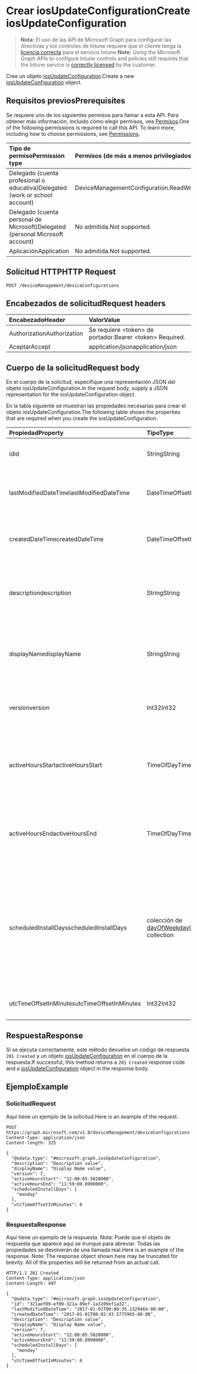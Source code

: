 # <a name="create-iosupdateconfiguration"></a><span data-ttu-id="262ba-101">Crear iosUpdateConfiguration</span><span class="sxs-lookup"><span data-stu-id="262ba-101">Create iosUpdateConfiguration</span></span>

> <span data-ttu-id="262ba-102">**Nota:** El uso de las API de Microsoft Graph para configurar las directivas y los controles de Intune requiere que el cliente tenga la [licencia correcta](https://go.microsoft.com/fwlink/?linkid=839381) para el servicio Intune.</span><span class="sxs-lookup"><span data-stu-id="262ba-102">**Note:** Using the Microsoft Graph APIs to configure Intune controls and policies still requires that the Intune service is [correctly licensed](https://go.microsoft.com/fwlink/?linkid=839381) by the customer.</span></span>

<span data-ttu-id="262ba-103">Cree un objeto [iosUpdateConfiguration](../resources/intune_deviceconfig_iosupdateconfiguration.md).</span><span class="sxs-lookup"><span data-stu-id="262ba-103">Create a new [iosUpdateConfiguration](../resources/intune_deviceconfig_iosupdateconfiguration.md) object.</span></span>
## <a name="prerequisites"></a><span data-ttu-id="262ba-104">Requisitos previos</span><span class="sxs-lookup"><span data-stu-id="262ba-104">Prerequisites</span></span>
<span data-ttu-id="262ba-p101">Se requiere uno de los siguientes permisos para llamar a esta API. Para obtener más información, incluido cómo elegir permisos, vea [Permisos](../../../concepts/permissions_reference.md).</span><span class="sxs-lookup"><span data-stu-id="262ba-p101">One of the following permissions is required to call this API. To learn more, including how to choose permissions, see [Permissions](../../../concepts/permissions_reference.md).</span></span>

|<span data-ttu-id="262ba-107">Tipo de permiso</span><span class="sxs-lookup"><span data-stu-id="262ba-107">Permission type</span></span>|<span data-ttu-id="262ba-108">Permisos (de más a menos privilegiados)</span><span class="sxs-lookup"><span data-stu-id="262ba-108">Permissions (from most to least privileged)</span></span>|
|:---|:---|
|<span data-ttu-id="262ba-109">Delegado (cuenta profesional o educativa)</span><span class="sxs-lookup"><span data-stu-id="262ba-109">Delegated (work or school account)</span></span>|<span data-ttu-id="262ba-110">DeviceManagementConfiguration.ReadWrite.All</span><span class="sxs-lookup"><span data-stu-id="262ba-110">DeviceManagementConfiguration.ReadWrite.All</span></span>|
|<span data-ttu-id="262ba-111">Delegado (cuenta personal de Microsoft)</span><span class="sxs-lookup"><span data-stu-id="262ba-111">Delegated (personal Microsoft account)</span></span>|<span data-ttu-id="262ba-112">No admitida.</span><span class="sxs-lookup"><span data-stu-id="262ba-112">Not supported.</span></span>|
|<span data-ttu-id="262ba-113">Aplicación</span><span class="sxs-lookup"><span data-stu-id="262ba-113">Application</span></span>|<span data-ttu-id="262ba-114">No admitida.</span><span class="sxs-lookup"><span data-stu-id="262ba-114">Not supported.</span></span>|

## <a name="http-request"></a><span data-ttu-id="262ba-115">Solicitud HTTP</span><span class="sxs-lookup"><span data-stu-id="262ba-115">HTTP Request</span></span>
<!-- {
  "blockType": "ignored"
}
-->
``` http
POST /deviceManagement/deviceConfigurations
```

## <a name="request-headers"></a><span data-ttu-id="262ba-116">Encabezados de solicitud</span><span class="sxs-lookup"><span data-stu-id="262ba-116">Request headers</span></span>
|<span data-ttu-id="262ba-117">Encabezado</span><span class="sxs-lookup"><span data-stu-id="262ba-117">Header</span></span>|<span data-ttu-id="262ba-118">Valor</span><span class="sxs-lookup"><span data-stu-id="262ba-118">Value</span></span>|
|:---|:---|
|<span data-ttu-id="262ba-119">Authorization</span><span class="sxs-lookup"><span data-stu-id="262ba-119">Authorization</span></span>|<span data-ttu-id="262ba-120">Se requiere &lt;token&gt; de portador.</span><span class="sxs-lookup"><span data-stu-id="262ba-120">Bearer &lt;token&gt; Required.</span></span>|
|<span data-ttu-id="262ba-121">Aceptar</span><span class="sxs-lookup"><span data-stu-id="262ba-121">Accept</span></span>|<span data-ttu-id="262ba-122">application/json</span><span class="sxs-lookup"><span data-stu-id="262ba-122">application/json</span></span>|

## <a name="request-body"></a><span data-ttu-id="262ba-123">Cuerpo de la solicitud</span><span class="sxs-lookup"><span data-stu-id="262ba-123">Request body</span></span>
<span data-ttu-id="262ba-124">En el cuerpo de la solicitud, especifique una representación JSON del objeto iosUpdateConfiguration.</span><span class="sxs-lookup"><span data-stu-id="262ba-124">In the request body, supply a JSON representation for the iosUpdateConfiguration object.</span></span>

<span data-ttu-id="262ba-125">En la tabla siguiente se muestran las propiedades necesarias para crear el objeto iosUpdateConfiguration.</span><span class="sxs-lookup"><span data-stu-id="262ba-125">The following table shows the properties that are required when you create the iosUpdateConfiguration.</span></span>

|<span data-ttu-id="262ba-126">Propiedad</span><span class="sxs-lookup"><span data-stu-id="262ba-126">Property</span></span>|<span data-ttu-id="262ba-127">Tipo</span><span class="sxs-lookup"><span data-stu-id="262ba-127">Type</span></span>|<span data-ttu-id="262ba-128">Descripción</span><span class="sxs-lookup"><span data-stu-id="262ba-128">Description</span></span>|
|:---|:---|:---|
|<span data-ttu-id="262ba-129">id</span><span class="sxs-lookup"><span data-stu-id="262ba-129">id</span></span>|<span data-ttu-id="262ba-130">String</span><span class="sxs-lookup"><span data-stu-id="262ba-130">String</span></span>|<span data-ttu-id="262ba-131">Clave de la entidad.</span><span class="sxs-lookup"><span data-stu-id="262ba-131">Key of the entity.</span></span> <span data-ttu-id="262ba-132">Heredado de [deviceConfiguration](../resources/intune_deviceconfig_deviceconfiguration.md)</span><span class="sxs-lookup"><span data-stu-id="262ba-132">Inherited from [deviceConfiguration](../resources/intune_deviceconfig_deviceconfiguration.md)</span></span>|
|<span data-ttu-id="262ba-133">lastModifiedDateTime</span><span class="sxs-lookup"><span data-stu-id="262ba-133">lastModifiedDateTime</span></span>|<span data-ttu-id="262ba-134">DateTimeOffset</span><span class="sxs-lookup"><span data-stu-id="262ba-134">DateTimeOffset</span></span>|<span data-ttu-id="262ba-135">Fecha y hora en la que se modificó el objeto por última vez.</span><span class="sxs-lookup"><span data-stu-id="262ba-135">DateTime the object was last modified.</span></span> <span data-ttu-id="262ba-136">Heredado de [deviceConfiguration](../resources/intune_deviceconfig_deviceconfiguration.md)</span><span class="sxs-lookup"><span data-stu-id="262ba-136">Inherited from [deviceConfiguration](../resources/intune_deviceconfig_deviceconfiguration.md)</span></span>|
|<span data-ttu-id="262ba-137">createdDateTime</span><span class="sxs-lookup"><span data-stu-id="262ba-137">createdDateTime</span></span>|<span data-ttu-id="262ba-138">DateTimeOffset</span><span class="sxs-lookup"><span data-stu-id="262ba-138">DateTimeOffset</span></span>|<span data-ttu-id="262ba-139">Fecha y hora en la que se creó el objeto.</span><span class="sxs-lookup"><span data-stu-id="262ba-139">DateTime the object was created.</span></span> <span data-ttu-id="262ba-140">Heredado de [deviceConfiguration](../resources/intune_deviceconfig_deviceconfiguration.md)</span><span class="sxs-lookup"><span data-stu-id="262ba-140">Inherited from [deviceConfiguration](../resources/intune_deviceconfig_deviceconfiguration.md)</span></span>|
|<span data-ttu-id="262ba-141">description</span><span class="sxs-lookup"><span data-stu-id="262ba-141">description</span></span>|<span data-ttu-id="262ba-142">String</span><span class="sxs-lookup"><span data-stu-id="262ba-142">String</span></span>|<span data-ttu-id="262ba-143">Descripción proporcionada por el administrador de la configuración del dispositivo.</span><span class="sxs-lookup"><span data-stu-id="262ba-143">Admin provided description of the Device Configuration.</span></span> <span data-ttu-id="262ba-144">Heredado de [deviceConfiguration](../resources/intune_deviceconfig_deviceconfiguration.md)</span><span class="sxs-lookup"><span data-stu-id="262ba-144">Inherited from [deviceConfiguration](../resources/intune_deviceconfig_deviceconfiguration.md)</span></span>|
|<span data-ttu-id="262ba-145">displayName</span><span class="sxs-lookup"><span data-stu-id="262ba-145">displayName</span></span>|<span data-ttu-id="262ba-146">String</span><span class="sxs-lookup"><span data-stu-id="262ba-146">String</span></span>|<span data-ttu-id="262ba-147">Nombre proporcionado por el administrador de la configuración del dispositivo.</span><span class="sxs-lookup"><span data-stu-id="262ba-147">Admin provided name of the device configuration.</span></span> <span data-ttu-id="262ba-148">Heredado de [deviceConfiguration](../resources/intune_deviceconfig_deviceconfiguration.md)</span><span class="sxs-lookup"><span data-stu-id="262ba-148">Inherited from [deviceConfiguration](../resources/intune_deviceconfig_deviceconfiguration.md)</span></span>|
|<span data-ttu-id="262ba-149">version</span><span class="sxs-lookup"><span data-stu-id="262ba-149">version</span></span>|<span data-ttu-id="262ba-150">Int32</span><span class="sxs-lookup"><span data-stu-id="262ba-150">Int32</span></span>|<span data-ttu-id="262ba-151">Versión de la configuración del dispositivo.</span><span class="sxs-lookup"><span data-stu-id="262ba-151">Version of the device configuration.</span></span> <span data-ttu-id="262ba-152">Heredado de [deviceConfiguration](../resources/intune_deviceconfig_deviceconfiguration.md)</span><span class="sxs-lookup"><span data-stu-id="262ba-152">Inherited from [deviceConfiguration](../resources/intune_deviceconfig_deviceconfiguration.md)</span></span>|
|<span data-ttu-id="262ba-153">activeHoursStart</span><span class="sxs-lookup"><span data-stu-id="262ba-153">activeHoursStart</span></span>|<span data-ttu-id="262ba-154">TimeOfDay</span><span class="sxs-lookup"><span data-stu-id="262ba-154">TimeOfDay</span></span>|<span data-ttu-id="262ba-155">Inicio de horas activas (las horas activas son el intervalo de tiempo en que no se deberían instalar actualizaciones)</span><span class="sxs-lookup"><span data-stu-id="262ba-155">Active Hours Start (active hours mean the time window when updates install should not happen)</span></span>|
|<span data-ttu-id="262ba-156">activeHoursEnd</span><span class="sxs-lookup"><span data-stu-id="262ba-156">activeHoursEnd</span></span>|<span data-ttu-id="262ba-157">TimeOfDay</span><span class="sxs-lookup"><span data-stu-id="262ba-157">TimeOfDay</span></span>|<span data-ttu-id="262ba-158">Fin de horas activas (las horas activas son el intervalo de tiempo en que no se deberían instalar actualizaciones)</span><span class="sxs-lookup"><span data-stu-id="262ba-158">Active Hours End (active hours mean the time window when updates install should not happen)</span></span>|
|<span data-ttu-id="262ba-159">scheduledInstallDays</span><span class="sxs-lookup"><span data-stu-id="262ba-159">scheduledInstallDays</span></span>|<span data-ttu-id="262ba-160">colección de [dayOfWeek](../resources/intune_deviceconfig_dayofweek.md)</span><span class="sxs-lookup"><span data-stu-id="262ba-160">[dayOfWeek](../resources/intune_deviceconfig_dayofweek.md) collection</span></span>|<span data-ttu-id="262ba-161">Días de la semana para los que se configuran las horas activas.</span><span class="sxs-lookup"><span data-stu-id="262ba-161">Days in week for which active hours are configured.</span></span> <span data-ttu-id="262ba-162">Esta colección puede contener un máximo de 7 elementos.</span><span class="sxs-lookup"><span data-stu-id="262ba-162">This collection can contain a maximum of 7 elements.</span></span> <span data-ttu-id="262ba-163">Valores posibles: `monday`, `tuesday`, `wednesday`, `thursday`, `friday`, `saturday` y `sunday`.</span><span class="sxs-lookup"><span data-stu-id="262ba-163">Possible values are: `sunday`, `monday`, `tuesday`, `wednesday`, `thursday`, `friday`, `saturday`.</span></span>|
|<span data-ttu-id="262ba-164">utcTimeOffsetInMinutes</span><span class="sxs-lookup"><span data-stu-id="262ba-164">utcTimeOffsetInMinutes</span></span>|<span data-ttu-id="262ba-165">Int32</span><span class="sxs-lookup"><span data-stu-id="262ba-165">Int32</span></span>|<span data-ttu-id="262ba-166">Diferencia horaria UTC indicada en minutos</span><span class="sxs-lookup"><span data-stu-id="262ba-166">UTC Time Offset indicated in minutes</span></span>|



## <a name="response"></a><span data-ttu-id="262ba-167">Respuesta</span><span class="sxs-lookup"><span data-stu-id="262ba-167">Response</span></span>
<span data-ttu-id="262ba-168">Si se ejecuta correctamente, este método devuelve un código de respuesta `201 Created` y un objeto [iosUpdateConfiguration](../resources/intune_deviceconfig_iosupdateconfiguration.md) en el cuerpo de la respuesta.</span><span class="sxs-lookup"><span data-stu-id="262ba-168">If successful, this method returns a `201 Created` response code and a [iosUpdateConfiguration](../resources/intune_deviceconfig_iosupdateconfiguration.md) object in the response body.</span></span>

## <a name="example"></a><span data-ttu-id="262ba-169">Ejemplo</span><span class="sxs-lookup"><span data-stu-id="262ba-169">Example</span></span>
### <a name="request"></a><span data-ttu-id="262ba-170">Solicitud</span><span class="sxs-lookup"><span data-stu-id="262ba-170">Request</span></span>
<span data-ttu-id="262ba-171">Aquí tiene un ejemplo de la solicitud.</span><span class="sxs-lookup"><span data-stu-id="262ba-171">Here is an example of the request.</span></span>
``` http
POST https://graph.microsoft.com/v1.0/deviceManagement/deviceConfigurations
Content-type: application/json
Content-length: 325

{
  "@odata.type": "#microsoft.graph.iosUpdateConfiguration",
  "description": "Description value",
  "displayName": "Display Name value",
  "version": 7,
  "activeHoursStart": "12:00:05.5020000",
  "activeHoursEnd": "11:59:00.8990000",
  "scheduledInstallDays": [
    "monday"
  ],
  "utcTimeOffsetInMinutes": 6
}
```

### <a name="response"></a><span data-ttu-id="262ba-172">Respuesta</span><span class="sxs-lookup"><span data-stu-id="262ba-172">Response</span></span>
<span data-ttu-id="262ba-p109">Aquí tiene un ejemplo de la respuesta. Nota: Puede que el objeto de respuesta que aparece aquí se trunque para abreviar. Todas las propiedades se devolverán de una llamada real.</span><span class="sxs-lookup"><span data-stu-id="262ba-p109">Here is an example of the response. Note: The response object shown here may be truncated for brevity. All of the properties will be returned from an actual call.</span></span>
``` http
HTTP/1.1 201 Created
Content-Type: application/json
Content-Length: 497

{
  "@odata.type": "#microsoft.graph.iosUpdateConfiguration",
  "id": "321aef09-ef09-321a-09ef-1a3209ef1a32",
  "lastModifiedDateTime": "2017-01-01T00:00:35.1329464-08:00",
  "createdDateTime": "2017-01-01T00:02:43.5775965-08:00",
  "description": "Description value",
  "displayName": "Display Name value",
  "version": 7,
  "activeHoursStart": "12:00:05.5020000",
  "activeHoursEnd": "11:59:00.8990000",
  "scheduledInstallDays": [
    "monday"
  ],
  "utcTimeOffsetInMinutes": 6
}
```



